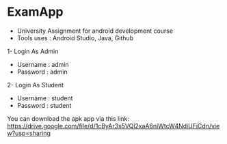 # ExamApp
- University Assignment for android development course
- Tools uses : Android Studio, Java, Github

1- Login As Admin
- Username : admin
- Password : admin

2- Login As Student
- Username : student
- Password : student

You can download the apk app via this link: https://drive.google.com/file/d/1cByAr3s5VQl2xaA6niWtcW4NdiUFiCdn/view?usp=sharing
